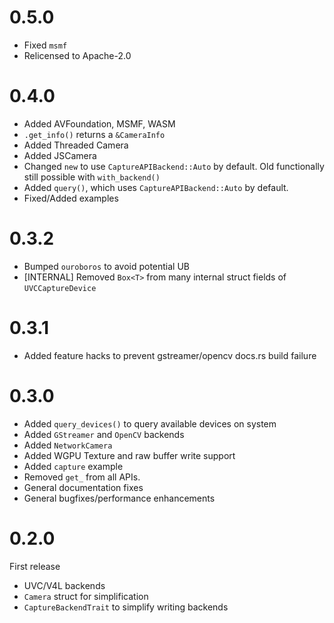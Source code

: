 # 0.5.0
 - Fixed `msmf`
 - Relicensed to Apache-2.0

# 0.4.0
- Added AVFoundation, MSMF, WASM
- `.get_info()` returns a `&CameraInfo`
- Added Threaded Camera
- Added JSCamera
- Changed `new` to use `CaptureAPIBackend::Auto` by default. Old functionally still possible with `with_backend()`
- Added `query()`, which uses `CaptureAPIBackend::Auto` by default.
- Fixed/Added examples

# 0.3.2
- Bumped `ouroboros` to avoid potential UB
- [INTERNAL] Removed `Box<T>` from many internal struct fields of `UVCCaptureDevice`

# 0.3.1
- Added feature hacks to prevent gstreamer/opencv docs.rs build failure

# 0.3.0
- Added `query_devices()` to query available devices on system
- Added `GStreamer` and `OpenCV` backends
- Added `NetworkCamera`
- Added WGPU Texture and raw buffer write support
- Added `capture` example
- Removed `get_` from all APIs. 
- General documentation fixes
- General bugfixes/performance enhancements


# 0.2.0
First release
- UVC/V4L backends
- `Camera` struct for simplification
- `CaptureBackendTrait` to simplify writing backends
